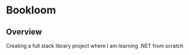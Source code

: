 # Bookloom

## Overview

Creating a full stack library project where I am learning .NET from scratch
